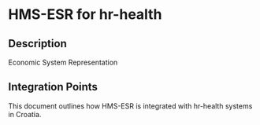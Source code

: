 # HMS-ESR for hr-health

## Description

Economic System Representation

## Integration Points

This document outlines how HMS-ESR is integrated with hr-health systems in Croatia.
